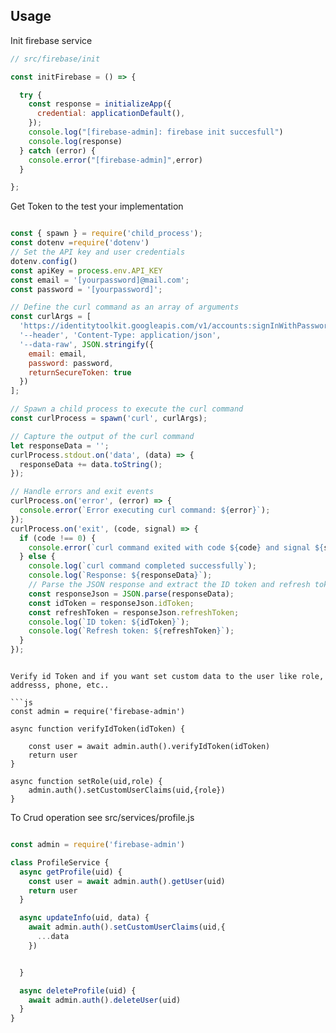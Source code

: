 ## Usage 

Init firebase service 

```js
// src/firebase/init

const initFirebase = () => {

  try {
    const response = initializeApp({
      credential: applicationDefault(),
    });
    console.log("[firebase-admin]: firebase init succesfull")
    console.log(response)    
  } catch (error) {
    console.error("[firebase-admin]",error)
  }

};
```

Get Token to the test your implementation

```js

const { spawn } = require('child_process');
const dotenv =require('dotenv')
// Set the API key and user credentials
dotenv.config()
const apiKey = process.env.API_KEY
const email = '[yourpassword]@mail.com';
const password = '[yourpassword]';

// Define the curl command as an array of arguments
const curlArgs = [
  'https://identitytoolkit.googleapis.com/v1/accounts:signInWithPassword?key=' + apiKey,
  '--header', 'Content-Type: application/json',
  '--data-raw', JSON.stringify({
    email: email,
    password: password,
    returnSecureToken: true
  })
];

// Spawn a child process to execute the curl command
const curlProcess = spawn('curl', curlArgs);

// Capture the output of the curl command
let responseData = '';
curlProcess.stdout.on('data', (data) => {
  responseData += data.toString();
});

// Handle errors and exit events
curlProcess.on('error', (error) => {
  console.error(`Error executing curl command: ${error}`);
});
curlProcess.on('exit', (code, signal) => {
  if (code !== 0) {
    console.error(`curl command exited with code ${code} and signal ${signal}`);
  } else {
    console.log(`curl command completed successfully`);
    console.log(`Response: ${responseData}`);
    // Parse the JSON response and extract the ID token and refresh token
    const responseJson = JSON.parse(responseData);
    const idToken = responseJson.idToken;
    const refreshToken = responseJson.refreshToken;
    console.log(`ID token: ${idToken}`);
    console.log(`Refresh token: ${refreshToken}`);
  }
});


```


```

Verify id Token and if you want set custom data to the user like role, addresss, phone, etc..

```js
const admin = require('firebase-admin')

async function verifyIdToken(idToken) {
    
    const user = await admin.auth().verifyIdToken(idToken)
    return user
}

async function setRole(uid,role) {
    admin.auth().setCustomUserClaims(uid,{role})
}

```

To Crud operation see src/services/profile.js

```js

const admin = require('firebase-admin')

class ProfileService {
  async getProfile(uid) {
    const user = await admin.auth().getUser(uid)
    return user
  }

  async updateInfo(uid, data) {
    await admin.auth().setCustomUserClaims(uid,{
      ...data
    })


  }

  async deleteProfile(uid) {
    await admin.auth().deleteUser(uid)
  }
}


```